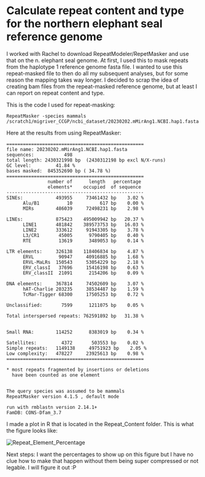 # Calculate repeat content and type for the northern elephant seal reference genome
I worked with Rachel to download RepeatModeler/RepetMasker and use that on the n. elephant seal genome. At first, I used this to mask repeats from the haplotype 1 reference genome fasta file. I wanted to use this repeat-masked file to then do all my subsequent analyses, but for some reason the mapping takes way longer. I decided to scrap the idea of creating bam files from the repeat-masked reference genome, but at least I can report on repeat content and type. 

This is the code I used for repeat-masking: 

    RepeatMasker -species mammals /scratch1/migriver_CCGP/ncbi_dataset/20230202.mMirAng1.NCBI.hap1.fasta 

Here at the results from using RepeatMasker: 

    ==================================================
    file name: 20230202.mMirAng1.NCBI.hap1.fasta
    sequences:           498
    total length: 2430321998 bp  (2430312198 bp excl N/X-runs)
    GC level:         41.84 %
    bases masked:  845352690 bp ( 34.78 %)
    ==================================================
                   number of      length   percentage
                   elements*    occupied  of sequence
    --------------------------------------------------
    SINEs:            493955     73461432 bp    3.02 %
          Alu/B1          10          617 bp    0.00 %
          MIRs        486039     72498231 bp    2.98 %
    
    LINEs:            875423    495009942 bp   20.37 %
          LINE1       481842    389573753 bp   16.03 %
          LINE2       333612     91943305 bp    3.78 %
          L3/CR1       45005      9790405 bp    0.40 %
          RTE          13619      3489053 bp    0.14 %
    
    LTR elements:     326138    118406834 bp    4.87 %
          ERVL         90947     40916885 bp    1.68 %
          ERVL-MaLRs  150543     53054229 bp    2.18 %
          ERV_classI   37696     15416198 bp    0.63 %
          ERV_classII  21091      2154206 bp    0.09 %
    
    DNA elements:     367814     74502609 bp    3.07 %
          hAT-Charlie 203235     38534487 bp    1.59 %
          TcMar-Tigger 68300     17505253 bp    0.72 %
    
    Unclassified:       7599      1211075 bp    0.05 %
    
    Total interspersed repeats: 762591892 bp   31.38 %
    
    
    Small RNA:        114252      8383019 bp    0.34 %
    
    Satellites:         4372       503553 bp    0.02 %
    Simple repeats:   1149138     49751923 bp    2.05 %
    Low complexity:   478227     23925613 bp    0.98 %
    ==================================================
    
    * most repeats fragmented by insertions or deletions
      have been counted as one element
                                                          
    
    The query species was assumed to be mammals       
    RepeatMasker version 4.1.5 , default mode
                                            
    run with rmblastn version 2.14.1+
    FamDB: CONS-Dfam_3.7


I made a plot in R that is located in the Repeat_Content folder. This is what the figure looks like: 

![Repeat_Element_Percentage](https://github.com/Mrivera104/eseal_CCGP/assets/97764650/ab5e7ef5-0673-4181-b95f-fe32251c7594)

Next steps: I want the percentages to show up on this figure but I have no clue how to make that happen without them being super compressed or not legable. I will figure it out :P

